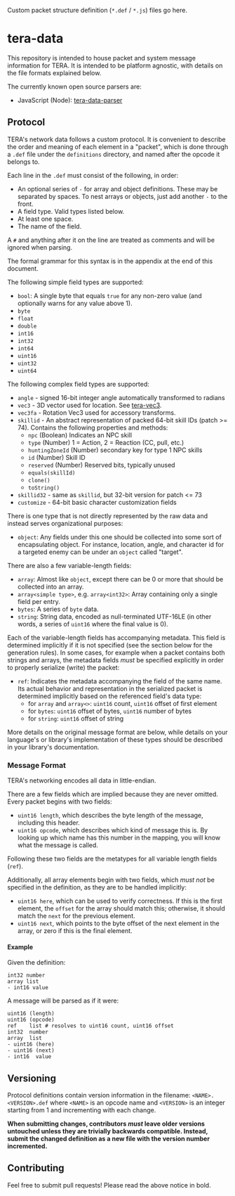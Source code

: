 Custom packet structure definition (`*.def` / `*.js`) files go here.

# tera-data

This repository is intended to house packet and system message information for
TERA. It is intended to be platform agnostic, with details on the file formats
explained below.

The currently known open source parsers are:
- JavaScript (Node): [tera-data-parser](https://github.com/tera-toolbox/tera-data-parser-js)

## Protocol

TERA's network data follows a custom protocol. It is convenient to describe the
order and meaning of each element in a "packet", which is done through a `.def`
file under the `definitions` directory, and named after the opcode it belongs to.

Each line in the `.def` must consist of the following, in order:
- An optional series of `-` for array and object definitions. These may be
  separated by spaces. To nest arrays or objects, just add another `-` to the
  front.
- A field type. Valid types listed below.
- At least one space.
- The name of the field.

A `#` and anything after it on the line are treated as comments and will be
ignored when parsing.

The formal grammar for this syntax is in the appendix at the end of this
document.

The following simple field types are supported:
- `bool`: A single byte that equals `true` for any non-zero value (and
  optionally warns for any value above 1).
- `byte`
- `float`
- `double`
- `int16`
- `int32`
- `int64`
- `uint16`
- `uint32`
- `uint64`

The following complex field types are supported:
- `angle` - signed 16-bit integer angle automatically transformed to radians
- `vec3` - 3D vector used for location. See [tera-vec3](https://github.com/tera-toolbox/tera-vec3).
- `vec3fa` - Rotation Vec3 used for accessory transforms.
- `skillid` - An abstract representation of packed 64-bit skill IDs (patch >= 74). Contains the following properties and methods:
  - `npc` (Boolean) Indicates an NPC skill
  - `type` (Number) 1 = Action, 2 = Reaction (CC, pull, etc.)
  - `huntingZoneId` (Number) secondary key for type 1 NPC skills
  - `id` (Number) Skill ID
  - `reserved` (Number) Reserved bits, typically unused
  - `equals(skillId)`
  - `clone()`
  - `toString()`
- `skillid32` - same as `skillid`, but 32-bit version for patch <= 73
- `customize` - 64-bit basic character customization fields

There is one type that is not directly represented by the raw data and instead
serves organizational purposes:
- `object`: Any fields under this one should be collected into some sort of
  encapsulating object. For instance, location, angle, and character id for a
  targeted enemy can be under an `object` called "target".

There are also a few variable-length fields:
- `array`: Almost like `object`, except there can be 0 or more that should be
  collected into an array.
- `array<simple type>`, e.g. `array<int32>`: Array containing only a single field
  per entry.
- `bytes`: A series of `byte` data.
- `string`: String data, encoded as null-terminated UTF-16LE (in other words, a
  series of `uint16` where the final value is 0).

Each of the variable-length fields has accompanying metadata. This field is
determined implicitly if it is not specified (see the section below for the generation rules).
In some cases, for example when a packet contains both strings and arrays, the metadata
fields *must* be specified explicitly in order to properly serialize (write) the packet:
- `ref`: Indicates the metadata accompanying the field of the same name. Its actual behavior and
 representation in the serialized packet is determined implicitly based on the referenced
 field's data type:
  - for `array` and `array<>`: `uint16` count, `uint16` offset of first element
  - for `bytes`: `uint16` offset of bytes, `uint16` number of bytes
  - for `string`: `uint16` offset of string

More details on the original message format are below, while details on your
language's or library's implementation of these types should be described in
your library's documentation.

### Message Format

TERA's networking encodes all data in little-endian.

There are a few fields which are implied because they are never omitted. Every
packet begins with two fields:
- `uint16 length`, which describes the byte length of the message, including
  this header.
- `uint16 opcode`, which describes which kind of message this is. By looking up
  which name has this number in the mapping, you will know what the message is
  called.

Following these two fields are the metatypes for all variable length fields (`ref`).

Additionally, all array elements begin with two fields, which *must not* be specified
in the definition, as they are to be handled implicitly:
- `uint16 here`, which can be used to verify correctness. If this is the first
  element, the `offset` for the array should match this; otherwise, it should
  match the `next` for the previous element.
- `uint16 next`, which points to the byte offset of the next element in the
  array, or zero if this is the final element.

#### Example

Given the definition:

    int32 number
    array list
    - int16 value

A message will be parsed as if it were:

    uint16 (length)
    uint16 (opcode)
    ref    list # resolves to uint16 count, uint16 offset
    int32  number
    array  list
    - uint16 (here)
    - uint16 (next)
    - int16  value

## Versioning

Protocol definitions contain version information in the filename:
`<NAME>.<VERSION>.def` where `<NAME>` is an opcode name and `<VERSION>` is an
integer starting from 1 and incrementing with each change.

**When submitting changes, contributors _must_ leave older versions untouched
unless they are trivially backwards compatible. Instead, submit the changed
definition as a new file with the version number incremented.**

## Contributing

Feel free to submit pull requests! Please read the above notice in bold.
